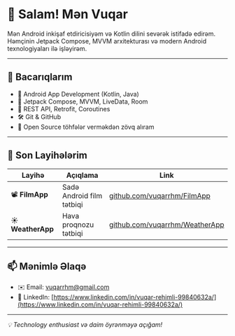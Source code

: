 # 👋 Salam! Mən Vuqar

Mən Android inkişaf etdiricisiyəm və Kotlin dilini sevərək istifadə edirəm.  
Həmçinin Jetpack Compose, MVVM arxitekturası və modern Android texnologiyaları ilə işləyirəm.

---

## 🚀 Bacarıqlarım

- 📱 Android App Development (Kotlin, Java)  
- 🧱 Jetpack Compose, MVVM, LiveData, Room  
- 🔌 REST API, Retrofit, Coroutines  
- 🛠 Git & GitHub  
- 🐛 Open Source töhfələr verməkdən zövq alıram

---

## 📂 Son Layihələrim

| Layihə | Açıqlama | Link |
|--------|----------|------|
| 📽️ **FilmApp** | Sadə Android film tətbiqi | [github.com/vuqarrhm/FilmApp](https://github.com/vuqarrhm/FilmApp) |
| ☀️ **WeatherApp** | Hava proqnozu tətbiqi | [github.com/vuqarrhm/WeatherApp](https://github.com/vuqarrhm/WeatherApp) |

---

## 📫 Mənimlə Əlaqə

- ✉️ Email: vuqarrhm@gmail.com  
- 🔗 LinkedIn: [https://www.linkedin.com/in/vuqar-rehimli-99840632a/](https://www.linkedin.com/in/vuqar-rehimli-99840632a/)

---

_💡 Technology enthusiast və daim öyrənməyə açığam!_
